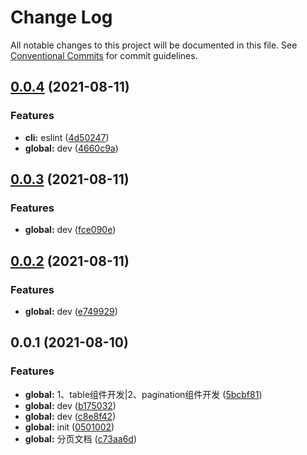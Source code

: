 # Change Log

All notable changes to this project will be documented in this file.
See [Conventional Commits](https://conventionalcommits.org) for commit guidelines.

## [0.0.4](https://github.com/u-fe/uyu-vue/compare/@uyu-vue/pagination@0.0.3...@uyu-vue/pagination@0.0.4) (2021-08-11)


### Features

* **cli:** eslint ([4d50247](https://github.com/u-fe/uyu-vue/commit/4d502475fc9f98ef36f2c8856f8e8c94b058d2e7))
* **global:** dev ([4660c9a](https://github.com/u-fe/uyu-vue/commit/4660c9ac4c4c44a74f56d227b2602f5f4d328c3a))





## [0.0.3](https://github.com/u-fe/uyu-vue/compare/@uyu-vue/pagination@0.0.2...@uyu-vue/pagination@0.0.3) (2021-08-11)


### Features

* **global:** dev ([fce090e](https://github.com/u-fe/uyu-vue/commit/fce090e9252402c94d79163d42bde4fbdea14112))





## [0.0.2](https://github.com/u-fe/uyu-vue/compare/@uyu-vue/pagination@0.0.1...@uyu-vue/pagination@0.0.2) (2021-08-11)


### Features

* **global:** dev ([e749929](https://github.com/u-fe/uyu-vue/commit/e7499295c4c30d15cc37fcff8ef4dab763f0ddb6))





## 0.0.1 (2021-08-10)


### Features

* **global:** 1、table组件开发|2、pagination组件开发 ([5bcbf81](https://github.com/u-fe/uyu-vue/commit/5bcbf8171d65c64bf44ffd4d7d43a39a563d6a34))
* **global:** dev ([b175032](https://github.com/u-fe/uyu-vue/commit/b1750329bab2e90d67ba69aa02bf7be0f0168f32))
* **global:** dev ([c8e8f42](https://github.com/u-fe/uyu-vue/commit/c8e8f429eb26895b3fc0276f25cb1fd61b5c3929))
* **global:** init ([0501002](https://github.com/u-fe/uyu-vue/commit/0501002f6ec5bc0d3973300902774fecd3a40816))
* **global:** 分页文档 ([c73aa6d](https://github.com/u-fe/uyu-vue/commit/c73aa6d22767bf78f6a09482d9265592763ae5ab))
